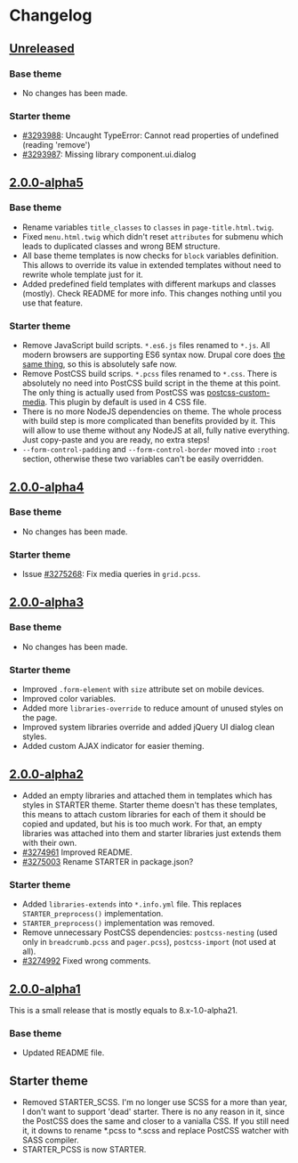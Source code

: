 # Changelog

## [Unreleased][unreleased]

### Base theme

- No changes has been made.

### Starter theme

- [#3293988](https://www.drupal.org/project/glisseo/issues/3293988): Uncaught TypeError: Cannot read properties of undefined (reading 'remove')
- [#3293987](https://www.drupal.org/project/glisseo/issues/3293987): Missing library component.ui.dialog

## [2.0.0-alpha5]

### Base theme

- Rename variables `title_classes` to `classes` in `page-title.html.twig`.
- Fixed `menu.html.twig` which didn't reset `attributes` for submenu which leads to duplicated classes and wrong BEM structure.
- All base theme templates is now checks for `block` variables definition. This allows to override its value in extended templates without need to rewrite whole template just for it.
- Added predefined field templates with different markups and classes (mostly). Check README for more info. This changes nothing until you use that feature.

### Starter theme

- Remove JavaScript build scripts. `*.es6.js` files renamed to `*.js`. All modern browsers are supporting ES6 syntax now. Drupal core does [the same thing](https://www.drupal.org/node/3278413), so this is absolutely safe now.
- Remove PostCSS build scrips. `*.pcss` files renamed to `*.css`. There is absolutely no need into PostCSS build script in the theme at this point. The only thing is actually used from PostCSS was [postcss-custom-media](https://github.com/postcss/postcss-custom-media). This plugin by default is used in 4 CSS file.
- There is no more NodeJS dependencies on theme. The whole process with build step is more complicated than benefits provided by it. This will allow to use theme without any NodeJS at all, fully native everything. Just copy-paste and you are ready, no extra steps!
- `--form-control-padding` and `--form-control-border` moved into `:root` section, otherwise these two variables can't be easily overridden.

## [2.0.0-alpha4]

### Base theme

- No changes has been made.

### Starter theme

- Issue [#3275268](https://www.drupal.org/node/3275268): Fix media queries in `grid.pcss`.

## [2.0.0-alpha3]

### Base theme

- No changes has been made.

### Starter theme

- Improved `.form-element` with `size` attribute set on mobile devices.
- Improved color variables.
- Added more `libraries-override` to reduce amount of unused styles on the page.
- Improved system libraries override and added jQuery UI dialog clean styles.
- Added custom AJAX indicator for easier theming.

## [2.0.0-alpha2]

- Added an empty libraries and attached them in templates which has styles in STARTER theme. Starter theme doesn't has these templates, this means to attach custom libraries for each of them it should be copied and updated, but his is too much work. For that, an empty libraries was attached into them and starter libraries just extends them with their own.
- [#3274961](https://www.drupal.org/node/3274961) Improved README.
- [#3275003](https://www.drupal.org/node/3275003) Rename STARTER in package.json?

### Starter theme

- Added `libraries-extends` into `*.info.yml` file. This replaces `STARTER_preprocess()` implementation.
- `STARTER_preprocess()` implementation was removed.
- Remove unnecessary PostCSS dependencies: `postcss-nesting` (used only in `breadcrumb.pcss` and `pager.pcss`), `postcss-import` (not used at all).
- [#3274992](https://www.drupal.org/node/3274992) Fixed wrong comments.

## [2.0.0-alpha1]

This is a small release that is mostly equals to 8.x-1.0-alpha21.

### Base theme

- Updated README file.

## Starter theme

- Removed STARTER_SCSS. I'm no longer use SCSS for a more than year, I don't want to support 'dead' starter. There is no any reason in it, since the PostCSS does the same and closer to a vanialla CSS. If you still need it, it downs to rename *.pcss to *.scss and replace PostCSS watcher with SASS compiler.
- STARTER_PCSS is now STARTER.

[unreleased]: https://github.com/Niklan/Glisseo/compare/2.0.x-alpha5...HEAD
[2.0.0-alpha5]: https://github.com/Niklan/Glisseo/compare/2.0.0-alpha4...2.0.0-alpha5
[2.0.0-alpha4]: https://github.com/Niklan/Glisseo/compare/2.0.0-alpha3...2.0.0-alpha4
[2.0.0-alpha3]: https://github.com/Niklan/Glisseo/compare/2.0.0-alpha2...2.0.0-alpha3
[2.0.0-alpha2]: https://github.com/Niklan/Glisseo/compare/2.0.0-alpha1...2.0.0-alpha2
[2.0.0-alpha1]: https://github.com/Niklan/Glisseo/compare/8.x-1.0-alpha21...2.0.x
